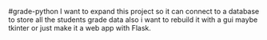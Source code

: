 #grade-python
I want to expand this project so it can connect to a database to store all the students grade data also i want to rebuild it with a gui maybe tkinter or just make it a web app with Flask.
